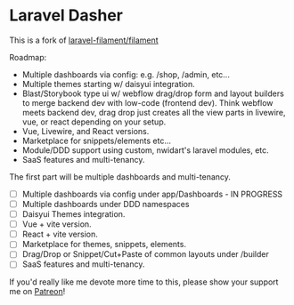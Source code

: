# Laravel Dasher

This is a fork of [laravel-filament/filament](https://github.comlaravel-filament/filament)

Roadmap:

- Multiple dashboards via config: e.g. /shop, /admin, etc...
- Multiple themes starting w/ daisyui integration.
- Blast/Storybook type ui w/ webflow drag/drop form and layout builders to merge backend dev with low-code (frontend dev). Think webflow meets backend dev, drag drop just creates all the view parts in livewire, vue, or react depending on your setup.
- Vue, Livewire, and React versions.
- Marketplace for snippets/elements etc...
- Module/DDD support using custom, nwidart's laravel modules, etc.
- SaaS features and multi-tenancy.

The first part will be multiple dashboards and multi-tenancy.

- [ ] Multiple dashboards via config under app/Dashboards - IN PROGRESS
- [ ] Multiple dashboards under DDD namespaces
- [ ] Daisyui Themes integration.
- [ ] Vue + vite version.
- [ ] React + vite version.
- [ ] Marketplace for themes, snippets, elements.
- [ ] Drag/Drop or Snippet/Cut+Paste of common layouts under /builder
- [ ] SaaS features and multi-tenancy.

If you'd really like me devote more time to this, please show your support me on [Patreon](https://www.patreon.com/patrickcurl?fan_landing=true)!
